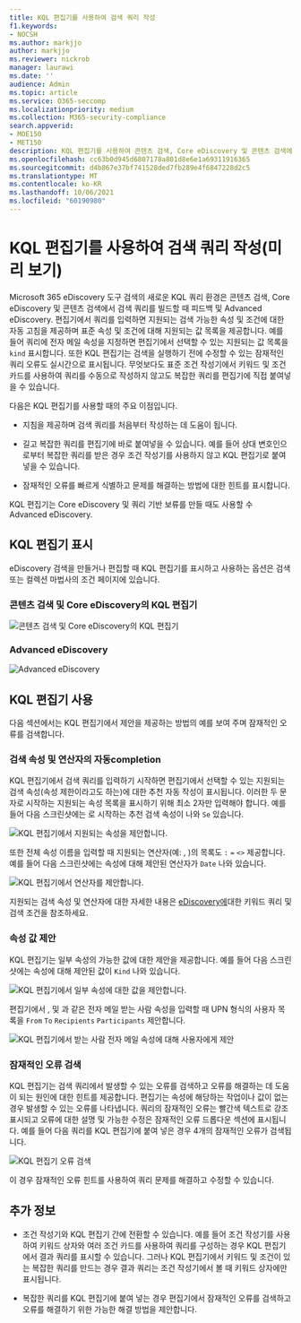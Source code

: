 ```yaml
---
title: KQL 편집기를 사용하여 검색 쿼리 작성
f1.keywords:
- NOCSH
ms.author: markjjo
author: markjjo
ms.reviewer: nickrob
manager: laurawi
ms.date: ''
audience: Admin
ms.topic: article
ms.service: O365-seccomp
ms.localizationpriority: medium
ms.collection: M365-security-compliance
search.appverid:
- MOE150
- MET150
description: KQL 편집기를 사용하여 콘텐츠 검색, Core eDiscovery 및 콘텐츠 검색에서 eDiscovery 검색 쿼리를 구성할 Advanced eDiscovery.
ms.openlocfilehash: cc63b0d945d6807178a801d8e6e1a69311916365
ms.sourcegitcommit: d4b867e37bf741528ded7fb289e4f6847228d2c5
ms.translationtype: MT
ms.contentlocale: ko-KR
ms.lasthandoff: 10/06/2021
ms.locfileid: "60190980"
---
```

# <a name="use-the-kql-editor-to-build-search-queries-preview"></a>KQL 편집기를 사용하여 검색 쿼리 작성(미리 보기)

Microsoft 365 eDiscovery 도구 검색의 새로운 KQL 쿼리 환경은 콘텐츠 검색, Core eDiscovery 및 콘텐츠 검색에서 검색 쿼리를 빌드할 때 피드백 및 Advanced eDiscovery. 편집기에서 쿼리를 입력하면 지원되는 검색 가능한 속성 및 조건에 대한 자동 고침을 제공하며 표준 속성 및 조건에 대해 지원되는 값 목록을 제공합니다. 예를 들어 쿼리에 전자 메일 속성을 지정하면 편집기에서 선택할 수 있는 지원되는 값 목록을 `kind` 표시합니다. 또한 KQL 편집기는 검색을 실행하기 전에 수정할 수 있는 잠재적인 쿼리 오류도 실시간으로 표시됩니다. 무엇보다도 표준 조건 작성기에서 키워드 및 조건 카드를 사용하여 쿼리를 수동으로 작성하지 않고도 복잡한 쿼리를 편집기에 직접 붙여넣을 수 있습니다.
  
다음은 KQL 편집기를 사용할 때의 주요 이점입니다.

- 지침을 제공하며 검색 쿼리를 처음부터 작성하는 데 도움이 됩니다.

- 길고 복잡한 쿼리를 편집기에 바로 붙여넣을 수 있습니다. 예를 들어 상대 변호인으로부터 복잡한 쿼리를 받은 경우 조건 작성기를 사용하지 않고 KQL 편집기로 붙여넣을 수 있습니다.

- 잠재적인 오류를 빠르게 식별하고 문제를 해결하는 방법에 대한 힌트를 표시합니다.

KQL 편집기는 Core eDiscovery 및 쿼리 기반 보류를 만들 때도 사용할 수 Advanced eDiscovery.

## <a name="displaying-the-kql-editor"></a>KQL 편집기 표시

eDiscovery 검색을 만들거나 편집할 때 KQL 편집기를 표시하고 사용하는  옵션은 검색 또는 컬렉션 마법사의 조건 페이지에 있습니다.

### <a name="kql-editor-in-content-search-and-core-ediscovery"></a>콘텐츠 검색 및 Core eDiscovery의 KQL 편집기

![콘텐츠 검색 및 Core eDiscovery의 KQL 편집기](../media/KQLEditorCore.png)

### <a name="kql-editor-in-advanced-ediscovery"></a>Advanced eDiscovery

![Advanced eDiscovery](../media/KQLEditorAdvanced.png)

## <a name="using-the-kql-editor"></a>KQL 편집기 사용

다음 섹션에서는 KQL 편집기에서 제안을 제공하는 방법의 예를 보여 주며 잠재적인 오류를 검색합니다.

### <a name="autocompletion-of-search-properties-and-operators"></a>검색 속성 및 연산자의 자동completion

KQL 편집기에서 검색 쿼리를 입력하기 시작하면 편집기에서 선택할 수 있는 지원되는 검색 속성(속성 제한이라고도 하는)에 대한 추천 자동 작성이 표시됩니다. 이러한 두 문자로 시작하는 지원되는 속성 목록을 표시하기 위해 최소 2자만 입력해야 합니다. 예를 들어 다음 스크린샷에는 로 시작하는 추천 검색 속성이 나와 `Se` 있습니다.

![KQL 편집기에서 지원되는 속성을 제안합니다.](../media/KQLEditorAutoCompleteProperties.png)

또한 전체 속성 이름을 입력할 때 지원되는 연산자(예: , )의 목록도 `:` `=` `<>` 제공합니다. 예를 들어 다음 스크린샷에는 속성에 대해 제안된 연산자가 `Date` 나와 있습니다.

![KQL 편집기에서 연산자를 제안합니다.](../media/KQLEditorOperatorSuggestions.png)

지원되는 검색 속성 및 연산자에 대한 자세한 내용은 [eDiscovery에](keyword-queries-and-search-conditions.md)대한 키워드 쿼리 및 검색 조건을 참조하세요.

### <a name="property-value-suggestions"></a>속성 값 제안

KQL 편집기는 일부 속성의 가능한 값에 대한 제안을 제공합니다. 예를 들어 다음 스크린샷에는 속성에 대해 제안된 값이 `Kind` 나와 있습니다.

![KQL 편집기에서 일부 속성에 대한 값을 제안합니다.](../media/KQLEditorValueSuggestions.png)

편집기에서 , 및 과 같은 전자 메일 받는 사람 속성을 입력할 때 UPN 형식의 사용자 목록을 `From` `To` `Recipients` `Participants` 제안합니다.

![KQL 편집기에서 받는 사람 전자 메일 속성에 대해 사용자에게 제안](../media/KQLEditorRecipientSuggestions.png)

### <a name="detection-of-potential-errors"></a>잠재적인 오류 검색

KQL 편집기는 검색 쿼리에서 발생할 수 있는 오류를 검색하고 오류를 해결하는 데 도움이 되는 원인에 대한 힌트를 제공합니다. 편집기는 속성에 해당하는 작업이나 값이 없는 경우 발생할 수 있는 오류를 나타냅니다. 쿼리의 잠재적인 오류는 빨간색 텍스트로 강조 표시되고 오류에 대한 설명 및  가능한 수정은 잠재적인 오류 드롭다운 섹션에 표시됩니다. 예를 들어 다음 쿼리를 KQL 편집기에 붙여 넣은 경우 4개의 잠재적인 오류가 검색됩니다.

![KQL 편집기 오류 검색](../media/KQLEditorErrorDetection.png)

이 경우 잠재적인 오류 힌트를 사용하여 쿼리 문제를 해결하고 수정할 수 있습니다.

## <a name="more-information"></a>추가 정보

- 조건 작성기와 KQL 편집기 간에 전환할 수 있습니다. 예를 들어 조건 작성기를 사용하여 키워드 상자와 여러 조건 카드를 사용하여 쿼리를 구성하는 경우 KQL 편집기에서 결과 쿼리를 표시할 수 있습니다. 그러나 KQL 편집기에서 키워드 및 조건이 있는 복잡한 쿼리를 만드는 경우 결과 쿼리는 조건 작성기에서 볼 때 키워드 상자에만 표시됩니다.

- 복잡한 쿼리를 KQL 편집기에 붙여 넣는 경우 편집기에서 잠재적인 오류를 검색하고 오류를 해결하기 위한 가능한 해결 방법을 제안합니다.
